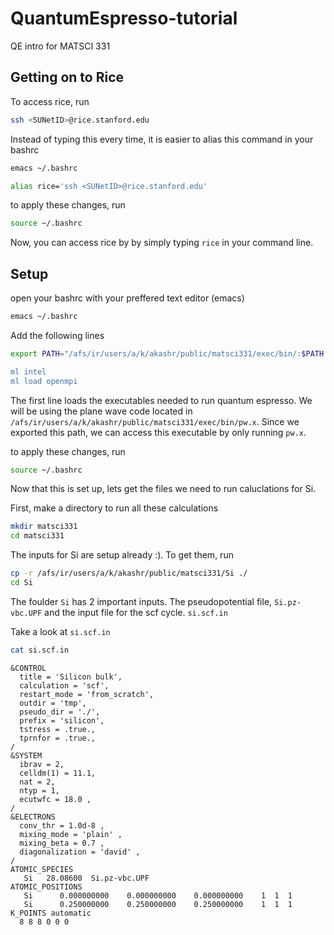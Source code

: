 # QuantumEspresso-tutorial
QE intro for MATSCI 331 
## Getting on to Rice 
To access rice, run 
```bash
ssh <SUNetID>@rice.stanford.edu
```

Instead of typing this every time, it is easier to alias this command in your bashrc 

```bash
emacs ~/.bashrc
```

```bash
alias rice='ssh <SUNetID>@rice.stanford.edu'                                                                                          
```
to apply these changes, run 

```bash
source ~/.bashrc
```

Now, you can access rice by by simply typing `rice` in your command line. 

## Setup 

open your bashrc with your preffered text editor (emacs)

```bash
emacs ~/.bashrc
```

Add the following lines 

```bash
export PATH="/afs/ir/users/a/k/akashr/public/matsci331/exec/bin/:$PATH

ml intel
ml load openmpi
```

The first line loads the executables needed to run quantum espresso. We will be using the plane wave code located in `/afs/ir/users/a/k/akashr/public/matsci331/exec/bin/pw.x`. Since we exported this path, we can access this executable by only running `pw.x`.

to apply these changes, run 

```bash
source ~/.bashrc
```
Now that this is set up, lets get the files we need to run caluclations for Si.

First, make a directory to run all these calculations

```bash
mkdir matsci331
cd matsci331
```

The inputs for Si are setup already :). To get them, run 

```bash
cp -r /afs/ir/users/a/k/akashr/public/matsci331/Si ./
cd Si
```

The foulder `Si` has 2 important inputs. The pseudopotential file, `Si.pz-vbc.UPF` and the input file for the scf cycle. `si.scf.in`

Take a look at `si.scf.in`

```bash
cat si.scf.in
```

```
&CONTROL
  title = 'Silicon bulk',
  calculation = 'scf',
  restart_mode = 'from_scratch',
  outdir = 'tmp',
  pseudo_dir = './',
  prefix = 'silicon',
  tstress = .true.,
  tprnfor = .true.,
/
&SYSTEM
  ibrav = 2,
  celldm(1) = 11.1,
  nat = 2,
  ntyp = 1,
  ecutwfc = 18.0 ,
/
&ELECTRONS
  conv_thr = 1.0d-8 ,
  mixing_mode = 'plain' ,
  mixing_beta = 0.7 ,
  diagonalization = 'david' ,
/
ATOMIC_SPECIES
   Si   28.08600  Si.pz-vbc.UPF 
ATOMIC_POSITIONS 
   Si      0.000000000    0.000000000    0.000000000    1  1  1 
   Si      0.250000000    0.250000000    0.250000000    1  1  1
K_POINTS automatic
  8 8 8 0 0 0
```






